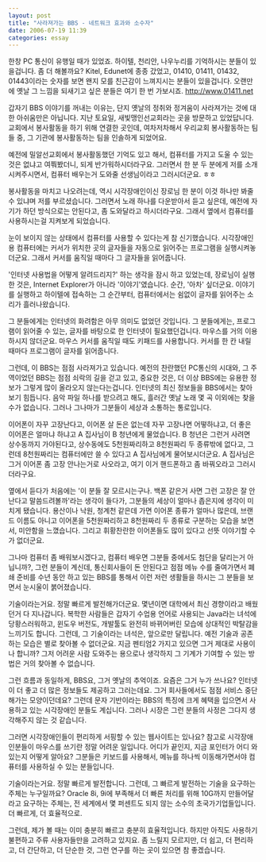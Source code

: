 ```yaml
---
layout: post
title: "사라져가는 BBS - 네트워크 효과와 소수자"
date: 2006-07-19 11:39
categories: essay
---
```


한창 PC 통신이 유행일 때가 있었죠. 하이텔, 천리안, 나우누리를 기억하시는 분들이 있을겁니다. 좀 더 해볼까요? Kitel, Edunet에 종종 갔었고, 01410, 01411, 01432, 01443이라는 숫자를 보면 왠지 모를 친근감이 느껴지시는 분들이 있을겁니다. 오랜만에 옛날 그 느낌을 되새기고 싶은 분들은 여기 한 번 가보시죠. http://www.01411.net 

갑자기 BBS 이야기를 꺼내는 이유는, 단지 옛날의 정취와 정겨움이 사라져가는 것에 대한 아쉬움만은 아닙니다. 지난 토요일, 새빛맹인선교회라는 곳을 방문하고 있었답니다. 교회에서 봉사활동을 하기 위해 연결한 곳인데, 여차저차해서 우리교회 봉사활동하는 팀들 중, 그 기관에 봉사활동하는 팀을 인솔하게 되었어요.

예전에 밀알선교회에서 봉사활동했던 기억도 있고 해서, 컴퓨터를 가지고 도울 수 있는 것은 없냐고 여쭤봤더니, 되게 반가워하시더라구요. 그러면서 한 분 두 분에게 저를 소개시켜주시면서, 컴퓨터 배우는거 도와줄 선생님이라고 그러시더군요. ㅎㅎ

봉사활동을 마치고 나오려는데, 역시 시각장애인이신 장로님 한 분이 이것 하나만 봐줄 수 있냐며 저를 부르셨습니다. 그러면서 노래 하나를 다운받아서 듣고 싶은데, 예전에 자기가 하던 방식으로는 안된다고, 좀 도와달라고 하시더라구요. 그래서 옆에서 컴퓨터를 사용하시는걸 지켜보게 되었습니다.

눈이 보이지 않는 상태에서 컴퓨터를 사용할 수 있다는게 참 신기했습니다. 시각장애인용 컴퓨터에는 커서가 위치한 곳의 글자들을 자동으로 읽어주는 프로그램을 실행시켜놓더군요. 그래서 커서를 움직일 때마다 그 글자들을 읽어줍니다.

'인터넷 사용법을 어떻게 알려드리지?' 하는 생각을 잠시 하고 있었는데, 장로님이 실행한 것은, Internet Explorer가 아니라 '이야기'였습니다. 순간, '아차' 싶더군요. 이야기를 실행하고 하이텔에 접속하는 그 순간부터, 컴퓨터에서는 쉼없이 글자를 읽어주는 소리가 흘러나왔습니다.

그 분들에게는 인터넷의 화려함은 아무 의미도 없었던 것입니다. 그 분들에게는, 프로그램이 읽어줄 수 있는, 글자를 바탕으로 한 인터넷이 필요했던겁니다. 마우스를 거의 이용하시지 않더군요. 마우스 커서를 움직일 때도 키패드를 사용합니다. 커서를 한 칸 내릴 때마다 프로그램이 글자를 읽어줍니다.


그런데, 이 BBS는 점점 사라져가고 있습니다. 예전의 찬란했던 PC통신의 시대와, 그 주역이었던 BBS는 점점 쇠락의 길을 걷고 있고, 중요한 것은, 더 이상 BBS에는 유용한 정보가 그렇게 많이 올라오지 않는다는겁니다. 인터넷의 최신 정보들을 BBS에서는 찾아보기 힘듭니다. 음악 파일 하나를 받으려고 해도, 흘러간 옛날 노래 몇 곡 이외에는 찾을 수가 없습니다. 그러나 그나마가 그분들이 세상과 소통하는 통로입니다.

이어폰이 자꾸 고장난다고, 이어폰 살 돈은 없는데 자꾸 고장나면 어떻하냐고, 더 좋은 이어폰은 얼마냐 하냐고 A 집사님이 B 청년에게 물었습니다. B 청년은 그런거 사려면 상수동까지 가야된다고, 상수동에도 5천원짜리하고 8천원짜리 두 종류밖에 없다고, 그런데 8천원짜리는 컴퓨터에만 쓸 수 있다고 A 집사님에게 물어보시더군요. A 집사님은 그거 이어폰 좀 고장 안나는거로 사오라고, 여기 이거 핸드폰하고 좀 바꿔오라고 그러시더라구요.

옆에서 듣다가 처음에는 '이 분들 잘 모르시는구나. 백폰 같은거 사면 그런 고장은 잘 안난다고 말씀드려볼까'라는 생각이 들다가, 그분들의 세상이 얼마나 좁은지에 생각이 미치게 됐습니다. 용산이나 낙원, 청계천 같은데 가면 이어폰 종류가 얼마나 많은데, 브랜드 이름도 아니고 이어폰을 5천원짜리하고 8천원짜리 두 종류로 구분하는 모습을 보면서, 미안함을 느꼈습니다. 그리고 휘황찬란한 이어폰들도 많이 있다고 선뜻 이야기할 수가 없더군요.

그나마 컴퓨터 좀 배워보시겠다고, 컴퓨터 배우면 그분들 중에서도 첨단을 달리는거 아닙니까?, 그런 분들이 계신데, 통신회사들이 돈 안된다고 점점 메뉴 수를 줄여가면서 폐쇄 준비를 수년 동안 하고 있는 BBS를 통해서 이런 저런 생활들을 하시는 그 분들을 보면서 눈시울이 붉어졌습니다.


기술이라는거요. 정말 빠르게 발전해가더군요. 몇년이면 대학에서 최신 경향이라고 배웠던거 다 지나갑니다. 복학한 사람들은 갑자기 수업용 언어로 사용되는 Java라는 녀석에 당황스러워하고, 윈도우 버전도, 개발툴도 완전히 바뀌어버린 모습에 상대적인 박탈감을 느끼기도 합니다. 그런데, 그 기술이라는 녀석은, 앞으로만 달립니다. 예전 기술과 공존하는 모습은 별로 찾아볼 수 없더군요. 지금 펜티엄2 가지고 있으면 그거 제대로 사용이나 합니까? 그저 어려운 사람 도와주는 용으로나 생각하지 그 기계가 기여할 수 있는 방법은 거의 찾아볼 수 없습니다.

그런 흐름과 동일하게, BBS요, 그거 옛날의 추억이죠. 요즘은 그거 누가 쓰나요? 인터넷이 더 좋고 더 많은 정보들도 제공하고 그러는데요. 그거 회사들에서도 점점 서비스 중단해가는 모양이던데요? 그런데 문자 기반이라는 BBS의 특징에 크게 혜택을 입으면서 사용하고 있는 시각장애인 분들도 계십니다. 그러나 시장은 그런 분들의 사정은 그다지 생각해주지 않는 것 같습니다.

그러면 시각장애인들이 편리하게 서핑할 수 있는 웹사이트는 있나요? 참고로 시각장애인분들이 마우스를 쓰기란 정말 어려운 일입니다. 어디가 끝인지, 지금 포인터가 어디 와있는지 어떻게 알아요? 그분들은 키보드를 사용해서, 메뉴를 하나씩 이동해가면서야 컴퓨터를 사용하실 수 있는 분들입니다.


기술이라는거요. 정말 빠르게 발전합니다. 그런데, 그 빠르게 발전하는 기술을 요구하는 주체는 누구일까요? Oracle 8i, 9i에 부족해서 더 빠른 처리를 위해 10G까지 만들어달라고 요구하는 주체는, 전 세계에서 몇 퍼센트도 되지 않는 소수의 초국가기업들입니다. 더 빠르게, 더 효율적으로.

그런데, 제가 볼 때는 이미 충분히 빠르고 충분히 효율적입니다. 하지만 아직도 사용하기 불편하고 주류 사용자들만을 고려하고 있지요. 좀 느릴지 모르지만, 더 쉽고, 더 편리하고, 더 간단하고, 더 단순한 것, 그런 연구를 하는 곳이 있으면 참 좋겠습니다.

       
